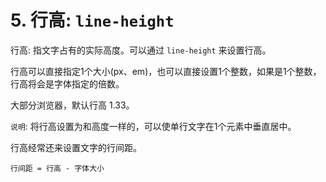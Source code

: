 # 5. 行高: `line-height`

行高: 指文字占有的实际高度。可以通过 `line-height` 来设置行高。


行高可以直接指定1个大小(px、em)，也可以直接设置1个整数，如果是1个整数，行高将会是字体指定的倍数。

大部分浏览器，默认行高 1.33。


`说明`: 将行高设置为和高度一样的，可以使单行文字在1个元素中垂直居中。

行高经常还来设置文字的行间距。

```text
行间距 = 行高 - 字体大小
```
